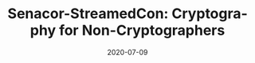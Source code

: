 ---
title: 'Senacor-StreamedCon: Cryptography for Non-Cryptographers'
date: 2020-07-09
summary: 'Kryptographie ist oft die große Unbekannte in einem Software-Projekt. Mit diesem Talk möchte Patrick den „Zauber“ in einigen dieser Bereichen nehmen und auf gewisse „Proven Best Practices“ hinweisen. Wir werden dann sehen, warum es wichtig ist, ein gewisses Basiswissen zu haben, das man aber am besten nie selber in Produktion anwendet - und warum die API Designer vieler Crypto Frameworks Mitschuld daran tragen.'
externalUrl: https://www.youtube.com/watch?v=C3hxiu0ekpQ
lang: de
originalContentType: link
---
